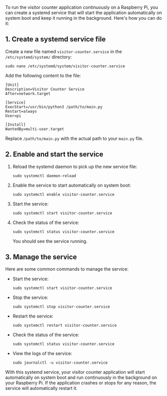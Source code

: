 To run the visitor counter application continuously on a Raspberry Pi, you can create a systemd service that will start the application automatically on system boot and keep it running in the background. Here's how you can do it:

## 1. Create a systemd service file

Create a new file named `visitor-counter.service` in the `/etc/systemd/system/` directory:

```
sudo nano /etc/systemd/system/visitor-counter.service
```

Add the following content to the file:

```
[Unit]
Description=Visitor Counter Service
After=network.target

[Service]
ExecStart=/usr/bin/python3 /path/to/main.py
Restart=always
User=pi

[Install]
WantedBy=multi-user.target
```

Replace `/path/to/main.py` with the actual path to your `main.py` file.

## 2. Enable and start the service

1. Reload the systemd daemon to pick up the new service file:

   ```
   sudo systemctl daemon-reload
   ```

2. Enable the service to start automatically on system boot:

   ```
   sudo systemctl enable visitor-counter.service
   ```

3. Start the service:

   ```
   sudo systemctl start visitor-counter.service
   ```

4. Check the status of the service:

   ```
   sudo systemctl status visitor-counter.service
   ```

   You should see the service running.

## 3. Manage the service

Here are some common commands to manage the service:

- Start the service:
  ```
  sudo systemctl start visitor-counter.service
  ```
- Stop the service:
  ```
  sudo systemctl stop visitor-counter.service
  ```
- Restart the service:
  ```
  sudo systemctl restart visitor-counter.service
  ```
- Check the status of the service:
  ```
  sudo systemctl status visitor-counter.service
  ```
- View the logs of the service:
  ```
  sudo journalctl -u visitor-counter.service
  ```

With this systemd service, your visitor counter application will start automatically on system boot and run continuously in the background on your Raspberry Pi. If the application crashes or stops for any reason, the service will automatically restart it.
